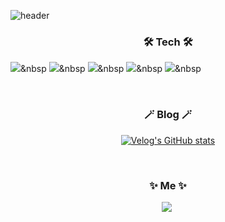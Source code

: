 ![header](https://capsule-render.vercel.app/api?type=soft&color=auto&height=150&section=header&text=WellCome&fontSize=70&animation=twinkling)

<h3 align="center">🛠 Tech 🛠</h3>

<p align="center">

  <img src="https://img.shields.io/badge/Java-007396?style=flat-square&logo=Java&logoColor=white"/></a>&nbsp 
  <img src="https://img.shields.io/badge/Oracle-00599C?style=flat-square&logo=#F80000logoColor=white"/></a>&nbsp 
  <img src="https://img.shields.io/badge/Javascript-ffb13b?style=flat-square&logo=javascript&logoColor=white"/></a>&nbsp 
  <img src="https://img.shields.io/badge/css-1572B6?style=flat-square&logo=css3&logoColor=white"/></a>&nbsp 
  <img src="https://img.shields.io/badge/Spring-6DB33F?style=flat-square&logo=Spring&logoColor=white"/></a>&nbsp 
  <br>
</p>

<br>

<h3 align="center">🪄 Blog 🪄</h3>

<div align="center" style="text-align:center">
  
[![Velog's GitHub stats](https://velog-readme-stats.vercel.app/api?name=hxe_y)](https://github.com/eungyeole/velog-readme-stats)
</div>
  
<br>


<h3 align="center"> ✨ Me ✨ </h3>
<p align="center">
  <a href="https://velog.io/@hxe_y"><img src="https://img.shields.io/badge/Tech%20Blog-11B48A?style=flat-square&logo=Vimeo&logoColor=white&link=https://velog.io/@hxe_y"/></a>&nbsp
</p>
<br>
